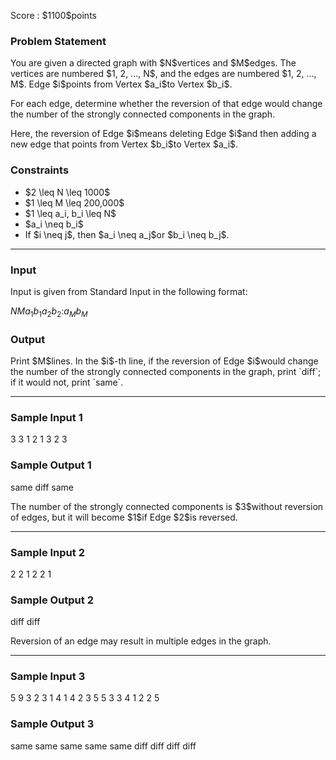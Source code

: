 
<div>

<span>

<span>

<p>
Score : $1100$points
</p>

<div>

<section>

### **Problem Statement**

<p>
You are given a directed graph with $N$vertices and $M$edges.
The vertices are numbered $1, 2, ..., N$, and the edges are numbered $1, 2, ..., M$.
Edge $i$points from Vertex $a_i$to Vertex $b_i$.
</p>

<p>
For each edge, determine whether the reversion of that edge would change the number of the strongly connected components in the graph.
</p>

<p>
Here, the reversion of Edge $i$means deleting Edge $i$and then adding a new edge that points from Vertex $b_i$to Vertex $a_i$.
</p>

</section>

</div>

<div>

<section>

### **Constraints**

<ul>

<li>
$2 \leq N \leq 1000$
</li>

<li>
$1 \leq M \leq 200,000$
</li>

<li>
$1 \leq a_i, b_i \leq N$
</li>

<li>
$a_i \neq b_i$
</li>

<li>
If $i \neq j$, then $a_i \neq a_j$or $b_i \neq b_j$.
</li>

</ul>

</section>

</div>

---

<div>

<div>

<section>

### **Input**

<p>
Input is given from Standard Input in the following format:
</p>

<div>

$N$$M$$a_1$$b_1$$a_2$$b_2$$:$$a_M$$b_M$
</div>

</section>

</div>

<div>

<section>

### **Output**

<p>
Print $M$lines. In the $i$-th line, if the reversion of Edge $i$would change the number of the strongly connected components in the graph, print `diff`; if it would not, print `same`.
</p>

</section>

</div>

</div>

---

<div>

<section>

### **Sample Input 1**

<div>

3 3
1 2
1 3
2 3

</div>

</section>

</div>

<div>

<section>

### **Sample Output 1**

<div>

same
diff
same

</div>

<p>
The number of the strongly connected components is $3$without reversion of edges, but it will become $1$if Edge $2$is reversed.
</p>

</section>

</div>

---

<div>

<section>

### **Sample Input 2**

<div>

2 2
1 2
2 1

</div>

</section>

</div>

<div>

<section>

### **Sample Output 2**

<div>

diff
diff

</div>

<p>
Reversion of an edge may result in multiple edges in the graph.
</p>

</section>

</div>

---

<div>

<section>

### **Sample Input 3**

<div>

5 9
3 2
3 1
4 1
4 2
3 5
5 3
3 4
1 2
2 5

</div>

</section>

</div>

<div>

<section>

### **Sample Output 3**

<div>

same
same
same
same
same
diff
diff
diff
diff

</div>

</section>

</div>

</span>

</span>

</div>
